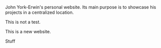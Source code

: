 John York-Erwin's personal website. Its main purpose is to showcase his projects in a centralized location.

This is not a test.

This is a new website.

Stuff

